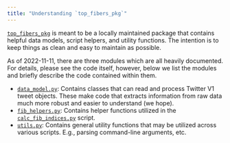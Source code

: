 ```yaml
---
title: "Understanding `top_fibers_pkg`"
---
```

[`top_fibers_pkg`](https://github.com/mr-devs/top-fibers/tree/main/package) is meant to be a locally maintained package that contains helpful data models, script helpers, and utility functions.
The intention is to keep things as clean and easy to maintain as possible.

As of 2022-11-11, there are three modules which are all heavily documented. 
For details, please see the code itself, however, below we list the modules and briefly describe the code contained within them.

- [`data_model.py`](https://github.com/mr-devs/top-fibers/blob/main/package/top_fibers_pkg/data_model.py): Contains classes that can read and process Twitter V1 tweet objects. These make code that extracts information from raw data much more robust and easier to understand (we hope).
- [`fib_helpers.py`](https://github.com/mr-devs/top-fibers/blob/main/package/top_fibers_pkg/fib_helpers.py): Contains helper functions utilized in the [`calc_fib_indices.py`](https://github.com/mr-devs/top-fibers/blob/main/scripts/calc_fib_indices.py) script.
- [`utils.py`](https://github.com/mr-devs/top-fibers/blob/main/package/top_fibers_pkg/utils.py): Contains general utility functions that may be utilized across various scripts. E.g., parsing command-line arguments, etc.